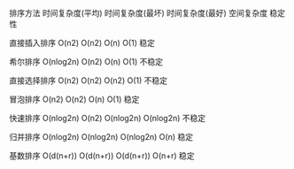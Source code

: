 
排序方法    时间复杂度(平均)     时间复杂度(最坏)    时间复杂度(最好)   空间复杂度       稳定性

直接插入排序		O(n2)              O(n2)                O(n)           O(1)           稳定

希尔排序     O(nlog2n)            O(n2)                O(n)           O(1)           不稳定

直接选择排序    O(n2)              O(n2)               O(n2)           O(1)          不稳定

冒泡排序       O(n2)              O(n2)                O(n)           O(1)            稳定

快速排序     O(nlog2n)            O(n2)              O(nlog2n)       O(nlog2n)       不稳定

归并排序     O(nlog2n)          O(nlog2n)            O(nlog2n)        O(n)            稳定

基数排序     O(d(n+r))          O(d(n+r))            O(d(n+r))        O(n+r)          稳定



